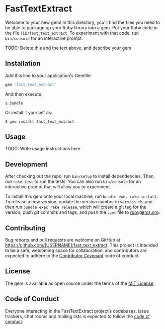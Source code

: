 # FastTextExtract

Welcome to your new gem! In this directory, you'll find the files you need to be able to package up your Ruby library into a gem. Put your Ruby code in the file `lib/fast_text_extract`. To experiment with that code, run `bin/console` for an interactive prompt.

TODO: Delete this and the text above, and describe your gem

## Installation

Add this line to your application's Gemfile:

```ruby
gem 'fast_text_extract'
```

And then execute:

    $ bundle

Or install it yourself as:

    $ gem install fast_text_extract

## Usage

TODO: Write usage instructions here

## Development

After checking out the repo, run `bin/setup` to install dependencies. Then, run `rake test` to run the tests. You can also run `bin/console` for an interactive prompt that will allow you to experiment.

To install this gem onto your local machine, run `bundle exec rake install`. To release a new version, update the version number in `version.rb`, and then run `bundle exec rake release`, which will create a git tag for the version, push git commits and tags, and push the `.gem` file to [rubygems.org](https://rubygems.org).

## Contributing

Bug reports and pull requests are welcome on GitHub at https://github.com/[USERNAME]/fast_text_extract. This project is intended to be a safe, welcoming space for collaboration, and contributors are expected to adhere to the [Contributor Covenant](http://contributor-covenant.org) code of conduct.

## License

The gem is available as open source under the terms of the [MIT License](https://opensource.org/licenses/MIT).

## Code of Conduct

Everyone interacting in the FastTextExtract project’s codebases, issue trackers, chat rooms and mailing lists is expected to follow the [code of conduct](https://github.com/[USERNAME]/fast_text_extract/blob/master/CODE_OF_CONDUCT.md).
